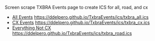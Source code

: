 Screen scrape TXBRA Events page to create ICS for all, road, and cx

* [All Events](https://ddelpero.github.io/TxbraEvents/ics/txbra_all.ics) https://ddelpero.github.io/TxbraEvents/ics/txbra_all.ics
* [CX Events](https://ddelpero.github.io/TxbraEvents/ics/txbra_cx.ics) https://ddelpero.github.io/TxbraEvents/ics/txbra_cx.ics
* [Everything Not CX](https://ddelpero.github.io/TxbraEvents/ics/txbra_road.ics) https://ddelpero.github.io/TxbraEvents/ics/txbra_road.ics
